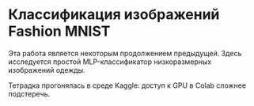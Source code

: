 # Классификация изображений Fashion MNIST

Эта работа является некоторым продолжением предыдущей. Здесь исследуется простой MLP-классификатор низкоразмерных изображений одежды.

Тетрадка прогонялась в среде Kaggle: доступ к GPU в Colab сложнее подстеречь.
